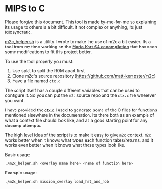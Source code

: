 # MIPS to C

Please forgive this document.
This tool is made by-me-for-me so explaining its usage to others is a bit difficult.
It not complex or anything, its just idiosyncratic.

[m2c_helper.sh](/docs/mips_to_c) is a utility I wrote to make the use of m2c a bit easier.
Its a tool from my time working on the [Mario Kart 64 decompilation](https://github.com/n64decomp/mk64) that has seen some modifications to fit this project better.

To use the tool properly you must:

1) Use splat to split the ROM apart first
2) Clone m2c's source repository (<https://github.com/matt-kempster/m2c>)
3) Have a file named `ctx.c`

The script itself has a couple different variables that can be used to configure it.
So you can put the `m2c` source repo and the `ctx.c` file wherever you want.

I have provided the [ctx.c](/docs/mips_to_c/ctx.c) I used to generate some of the C files for functions mentioned elsewhere in the documenation.
Its there both as an example of what a context file should look like, and as a good starting point for any decomp attempts.

The high level idea of the script is to make it easy to give `m2c` context.
`m2c` works better when it knows what types each function takes/returns, and it works even better when it knows what those types look like.

Basic usage:

```bash
./m2c_helper.sh <overlay name here> <name of function here>
```

Example usage:

```bash
./m2c_helper.sh mission_overlay load_hmt_and_hob
```
